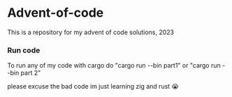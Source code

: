 # Advent-of-code

This is a repository for my advent of code solutions, 2023

### Run code

To run any of my code with cargo do "cargo run --bin part1" or "cargo run --bin part 2"


please excuse the bad code im just learning zig and rust :sob:
